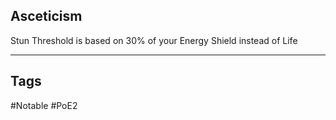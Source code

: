 ## Asceticism
Stun Threshold is based on 30% of your Energy Shield instead of Life

---
## Tags
#Notable
#PoE2

